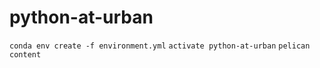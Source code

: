 # python-at-urban

`conda env create -f environment.yml`
`activate python-at-urban`
`pelican content`
